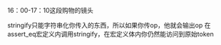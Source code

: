 16：00-17：10这段购物的镜头

stringify只能字符串化你传入的东西，所以如果你传op，他就会输出op
在assert_eq宏定义内调用stringify，在宏定义体内你仍然能访问到原始token